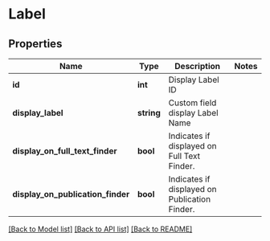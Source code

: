# Label

## Properties
Name | Type | Description | Notes
------------ | ------------- | ------------- | -------------
**id** | **int** | Display Label ID | 
**display_label** | **string** | Custom field display Label Name | 
**display_on_full_text_finder** | **bool** | Indicates if displayed on Full Text Finder. | 
**display_on_publication_finder** | **bool** | Indicates if displayed on Publication Finder. | 

[[Back to Model list]](../README.md#documentation-for-models) [[Back to API list]](../README.md#documentation-for-api-endpoints) [[Back to README]](../README.md)

